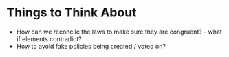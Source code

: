 # Things to Think About

* How can we reconcile the laws to make sure they are congruent? - what if elements contradict?
* How to avoid fake policies being created / voted on?
